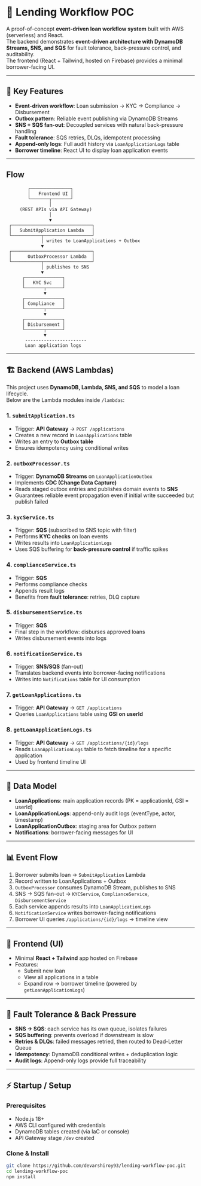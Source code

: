 # 📄 Lending Workflow POC

A proof-of-concept **event-driven loan workflow system** built with AWS (serverless) and React.  
The backend demonstrates **event-driven architecture with DynamoDB Streams, SNS, and SQS** for fault tolerance, back-pressure control, and auditability.  
The frontend (React + Tailwind, hosted on Firebase) provides a minimal borrower-facing UI.

---

## 🚀 Key Features

- **Event-driven workflow**: Loan submission → KYC → Compliance → Disbursement
- **Outbox pattern**: Reliable event publishing via DynamoDB Streams
- **SNS + SQS fan-out**: Decoupled services with natural back-pressure handling
- **Fault tolerance**: SQS retries, DLQs, idempotent processing
- **Append-only logs**: Full audit history via `LoanApplicationLogs` table
- **Borrower timeline**: React UI to display loan application events

---
## Flow 
            ┌───────────────┐
            │   Frontend UI │
            └───────┬───────┘
                    │
         (REST APIs via API Gateway)
                    │
                    ▼
     ┌──────────────────────────────┐
     │   SubmitApplication Lambda   │
     └───────────┬──────────────────┘
                 │ writes to LoanApplications + Outbox
                 ▼
     ┌──────────────────────────────┐
     │      OutboxProcessor Lambda  │
     └───────────┬──────────────────┘
                 │ publishes to SNS
                 ▼
          ┌──────────────┐
          │   KYC Svc    │
          └───────┬──────┘
                  ▼
          ┌──────────────┐
          │ Compliance   │
          └───────┬──────┘
                  ▼
          ┌──────────────┐
          │ Disbursement │
          └───────┬──────┘
                  ▼
           -----------------------       
           Loan application logs
  ---          

## 🏗️ Backend (AWS Lambdas)

This project uses **DynamoDB, Lambda, SNS, and SQS** to model a loan lifecycle.  
Below are the Lambda modules inside `/lambdas`:

### 1. `submitApplication.ts`
- Trigger: **API Gateway** → `POST /applications`
- Creates a new record in `LoanApplications` table
- Writes an entry to **Outbox table**
- Ensures idempotency using conditional writes

### 2. `outboxProcessor.ts`
- Trigger: **DynamoDB Streams** on `LoanApplicationOutbox`
- Implements **CDC (Change Data Capture)**
- Reads staged outbox entries and publishes domain events to **SNS**
- Guarantees reliable event propagation even if initial write succeeded but publish failed

### 3. `kycService.ts`
- Trigger: **SQS** (subscribed to SNS topic with filter)
- Performs **KYC checks** on loan events
- Writes results into `LoanApplicationLogs`
- Uses SQS buffering for **back-pressure control** if traffic spikes

### 4. `complianceService.ts`
- Trigger: **SQS**
- Performs compliance checks
- Appends result logs
- Benefits from **fault tolerance**: retries, DLQ capture

### 5. `disbursementService.ts`
- Trigger: **SQS**
- Final step in the workflow: disburses approved loans
- Writes disbursement events into logs

### 6. `notificationService.ts`
- Trigger: **SNS/SQS** (fan-out)
- Translates backend events into borrower-facing notifications
- Writes into `Notifications` table for UI consumption

### 7. `getLoanApplications.ts`
- Trigger: **API Gateway** → `GET /applications`
- Queries `LoanApplications` table using **GSI on userId**

### 8. `getLoanApplicationLogs.ts`
- Trigger: **API Gateway** → `GET /applications/{id}/logs`
- Reads `LoanApplicationLogs` table to fetch timeline for a specific application
- Used by frontend timeline UI

---

## 📂 Data Model

- **LoanApplications**: main application records (PK = applicationId, GSI = userId)
- **LoanApplicationLogs**: append-only audit logs (eventType, actor, timestamp)
- **LoanApplicationOutbox**: staging area for Outbox pattern
- **Notifications**: borrower-facing messages for UI

---

## 📊 Event Flow

1. Borrower submits loan → `SubmitApplication` Lambda  
2. Record written to LoanApplications + Outbox  
3. `OutboxProcessor` consumes DynamoDB Stream, publishes to SNS  
4. SNS → SQS fan-out → `KYCService`, `ComplianceService`, `DisbursementService`  
5. Each service appends results into `LoanApplicationLogs`  
6. `NotificationService` writes borrower-facing notifications  
7. Borrower UI queries `/applications/{id}/logs` → timeline view  

---

## 🎨 Frontend (UI)

- Minimal **React + Tailwind** app hosted on Firebase
- Features:
  - Submit new loan
  - View all applications in a table
  - Expand row → borrower timeline (powered by `getLoanApplicationLogs`)

---

## 🐞 Fault Tolerance & Back Pressure

- **SNS → SQS**: each service has its own queue, isolates failures
- **SQS buffering**: prevents overload if downstream is slow
- **Retries & DLQs**: failed messages retried, then routed to Dead-Letter Queue
- **Idempotency**: DynamoDB conditional writes + deduplication logic
- **Audit logs**: Append-only logs provide full traceability

---

## ⚡ Startup / Setup

### Prerequisites
- Node.js 18+
- AWS CLI configured with credentials
- DynamoDB tables created (via IaC or console)
- API Gateway stage `/dev` created

### Clone & Install
```bash
git clone https://github.com/devarshiroy93/lending-workflow-poc.git
cd lending-workflow-poc
npm install
